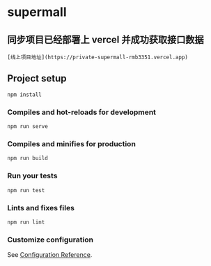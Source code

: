 # supermall

## 同步项目已经部署上 vercel 并成功获取接口数据

```
[线上项目地址](https://private-supermall-rmb3351.vercel.app)
```

## Project setup

```
npm install
```

### Compiles and hot-reloads for development

```
npm run serve
```

### Compiles and minifies for production

```
npm run build
```

### Run your tests

```
npm run test
```

### Lints and fixes files

```
npm run lint
```

### Customize configuration

See [Configuration Reference](https://cli.vuejs.org/config/).
